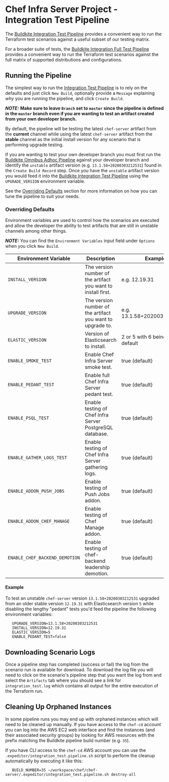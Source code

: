 # Chef Infra Server Project - Integration Test Pipeline

The [Buildkite Integration Test
Pipeline](https://buildkite.com/chef/chef-chef-server-master-integration-test)
provides a convenient way to run the Terraform test scenarios against
a useful subset of our testing matrix.

For a broader suite of tests, the [Buildkite Integration Full Test
Pipeline](https://buildkite.com/chef/chef-chef-server-master-integration-test-full)
provides a convenient way to run the Terraform test scenarios against
the full matrix of supported distributions and configurations.

## Running the Pipeline

The simplest way to run the [Integration Test Pipeline](https://buildkite.com/chef/chef-chef-server-master-integration-test) is to rely on the defaults and just click `New Build`, optionally provide a `Message` explaining *why* you are running the pipeline, and click `Create Build`.

***NOTE:*** **Make sure to leave `Branch` set to `master` since the pipeline is defined in the `master` branch even if you are wanting to test an artifact created from your own developer branch.**

By default, the pipeline will be testing the latest `chef-server` artifact from the **current** channel while using the latest `chef-server` artifact from the **stable** channel as the initial install version for any scenario that is performing upgrade testing.

If you are wanting to test your own developer branch you must first run the [Buildkite Omnibus Adhoc Pipeline](https://buildkite.com/chef/chef-chef-server-master-omnibus-adhoc) against your developer branch and identify the `unstable` artifact version (e.g. `13.1.58+20200303212531`) found in the `Create Build Record` step.  Once you have the `unstable` artifact version you would feed it into the [Buildkite Integration Test Pipeline](https://buildkite.com/chef/chef-chef-server-master-integration-test) using the `UPGRADE_VERSION` environment variable.

See the [Overriding Defaults](Overriding-Defaults) section for more information on how you can tune the pipeline to suit your needs.

### Overriding Defaults

Environment variables are used to control how the scenarios are executed and allow the developer the ability to test artifacts that are still in unstable channels among other things.

***NOTE:*** You can find the `Environment Variables` input field under `Options` when you click `New Build`.

| Environment Variable | Description | Example |
|-----------------------------|-----------------------------------------------------------------------------------------------|--------------------------------------------|
| `INSTALL_VERSION` | The version number of the artifact you want to install first. | e.g. 12.19.31 |
| `UPGRADE_VERSION` | The version number of the artifact you want to upgrade to. | e.g. 13.1.58+20200303212531 |
| `ELASTIC_VERSION` | Version of Elasticsearch to install. | 2 or 5 with 6 being the default |
| `ENABLE_SMOKE_TEST` | Enable Chef Infra Server smoke test. | true (default) |
| `ENABLE_PEDANT_TEST` | Enable full Chef Infra Server pedant test. | true (default) |
| `ENABLE_PSQL_TEST` | Enable testing of Chef Infra Server PostgreSQL database. | true (default) |
| `ENABLE_GATHER_LOGS_TEST` | Enable testing of Chef Infra Server gathering logs. | true (default) |
| `ENABLE_ADDON_PUSH_JOBS` | Enable testing of Push Jobs addon. | true (default) |
| `ENABLE_ADDON_CHEF_MANAGE` | Enable testing of Chef Manage addon. | true (default) |
| `ENABLE_CHEF_BACKEND_DEMOTION` | Enable testing of chef-backend leadership demotion. | true (default) |

#### Example

To test an unstable `chef-server` version `13.1.58+20200303212531` upgraded from an older stable version `12.19.31` with Elasticsearch version `5` while disabling the lengthy "pedant" tests you'd feed the pipeline the following environment variables:

```
   UPGRADE_VERSION=13.1.58+20200303212531
   INSTALL_VERSION=12.19.31
   ELASTIC_VERSION=5
   ENABLE_PEDANT_TEST=false
```

## Downloading Scenario Logs

Once a pipeline step has completed (success or fail) the log from the scenario run is available for download.  To download the log file you will need to click on the scenario's pipeline step that you want the log from and select the `Artifacts` tab where you should see a link for `integration_test.log` which contains all output for the entire execution of the Terraform run.

## Cleaning Up Orphaned Instances

In some pipeline runs you may end up with orphaned instances which will need to be cleaned up manually.  If you have access to the `chef-cd` account you can log into the AWS EC2 web interface and find the instances (and their associated security groups) by looking for AWS resources with the prefix matching the Buildkite pipeline build number (e.g. `35`).

If you have CLI access to the `chef-cd` AWS account you can use the `.expeditor/integration_test.pipeline.sh` script to perform the cleanup automatically by executing it like this:

```
   BUILD_NUMBER=35 ~/workspace/chef/chef-server/.expeditor/integration_test.pipeline.sh destroy-all
```
